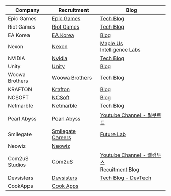 Company | Recruitment | Blog
---------|----------|---------
Epic Games | [Epic Games](https://www.epicgames.com/site/en-US/careers) | [Tech Blog](https://www.unrealengine.com/en-US/feed/tech-blog)
Riot Games | [Riot Games](https://www.riotgames.com/en/work-with-us) | [Tech Blog](https://technology.riotgames.com/)
EA Korea | [EA Korea](https://eak-recruitment.oopy.io/one-pager) | [Blog](https://blog.naver.com/eakblog)
Nexon | [Nexon](https://career.nexon.com/common/main) | [Maple Us](https://blog.maplestory.nexon.com/category/maple-tech/) <br> [Intelligence Labs](https://www.intelligencelabs.tech/)
NVIDIA | [Nvidia](https://www.nvidia.com/en-us/about-nvidia/careers/) | [Tech Blog](https://developer.nvidia.com/blog/search-posts/?faceted_search_industry_str=Gaming)
Unity | [Unity](https://careers.unity.com/) | [Blog](https://blog.unity.com/devblog)
Woowa Brothers | [Woowa Brothers](https://career.woowahan.com/?jobCodes=&employmentTypeCodes=&serviceSectionCodes=&careerPeriod=&keyword=&category=jobGroupCodes%3ABA005001#recruit-list) | [Tech Blog](https://techblog.woowahan.com)
KRAFTON | [Krafton](https://krafton.com/careers/jobs/) | [Blog](https://blog.krafton.com/)
NCSOFT | [NCSoft](https://careers.ncsoft.com) | [Blog](https://site5.blog.oa.gg/pf/nc/)
Netmarble | [Netmarble](https://company.netmarble.com/rem/www/noticelist.jsp#) | [Tech Blog](https://netmarble.engineering/)
Pearl Abyss | [Pearl Abyss](https://www.pearlabyss.com/ko-KR/Company/Careers/List?_jobGroupCode=1) | [Youtube Channel - 펄쿠르트](https://www.youtube.com/@Pearlcruit)
Smilegate | [Smilegate Careers](https://careers.smilegate.com/apply/announce?mainCategory=EMP004) | [Future Lab](https://futurelab.center/front/program/program)
Neowiz | [Neowiz](https://www.neowiz.com/neowiz/careers/recruit)
Com2uS Studios | [Com2uS](https://com2us.recruiter.co.kr/app/jobnotice/list) | [Youtube Channel - 웰컴투스](https://www.youtube.com/@com2usrecruit) <br> [Recuitment Blog](https://blog.com2us.com/)
Devsisters | [Devsisters](https://careers.devsisters.com/position/?category=1) | [Tech Blog - DevTech](https://tech.devsisters.com/)
CookApps | [Cook Apps](https://www.cookapps.com/careers/list)

